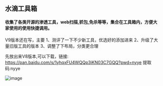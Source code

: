 ## 水滴工具箱

#### 收集了各类开源的渗透工具，web扫描,抓包,免杀等等，集合在工具箱内，方便大家使用的使用快捷调用。

V9版本还在写，主要
1、测评了一下不少新工具，优选好的添加进来
2、升级了大量旧版工具的版本
3、调整了下布局，分类更合理

先放出来V8版本,可以下载，链接:
https://pan.baidu.com/s/1yhqxFU4WQQp3iKN03C7GQQ?pwd=nyye
提取码:nyye


![image](https://github.com/user-attachments/assets/a36e8fbe-28b9-4dab-a9f0-ebbd3d2c80a5)
